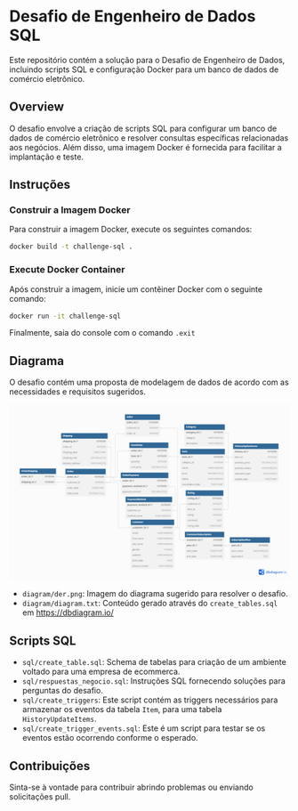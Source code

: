 # Desafio de Engenheiro de Dados SQL

Este repositório contém a solução para o Desafio de Engenheiro de Dados, incluindo scripts SQL e configuração Docker para um banco de dados de comércio eletrônico.

## Overview

O desafio envolve a criação de scripts SQL para configurar um banco de dados de comércio eletrônico e resolver consultas específicas relacionadas aos negócios. Além disso, uma imagem Docker é fornecida para facilitar a implantação e teste.

## Instruções

### Construir a Imagem Docker

Para construir a imagem Docker, execute os seguintes comandos:

```bash
docker build -t challenge-sql .
```

### Execute Docker Container
Após construir a imagem, inicie um contêiner Docker com o seguinte comando:

```bash
docker run -it challenge-sql
```

Finalmente, saia do console com o comando `.exit`

## Diagrama
O desafio contém uma proposta de modelagem de dados de acordo com as necessidades e requisitos sugeridos.

![Descrição da Imagem](/diagram/der.png)

* `diagram/der.png`: Imagem do diagrama sugerido para resolver o desafio.
* `diagram/diagram.txt`: Conteúdo gerado através do `create_tables.sql` em https://dbdiagram.io/


## Scripts SQL
* `sql/create_table.sql`: Schema de tabelas para criação de um ambiente voltado para uma empresa de ecommerca.
* `sql/respuestas_negocio.sql`: Instruções SQL fornecendo soluções para perguntas do desafio.
* `sql/create_triggers`: Este script contém as triggers necessários para armazenar os eventos da tabela `Item`, para uma tabela `HistoryUpdateItems`.
* `sql/create_trigger_events.sql`: Este é um script para testar se os eventos estão ocorrendo conforme o esperado.

## Contribuições
Sinta-se à vontade para contribuir abrindo problemas ou enviando solicitações pull.
